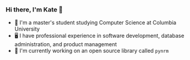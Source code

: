 ### Hi there, I'm Kate 👋

- 📝 I'm a master's student studying Computer Science at Columbia University
- 🖥️ I have professional experience in software development, database administration, and product management
- 🚀 I'm currently working on an open source library called `pynrm`
